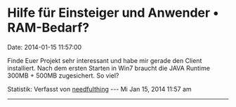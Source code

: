 Hilfe für Einsteiger und Anwender • RAM-Bedarf?
===============================================

Date: 2014-01-15 11:57:00

Finde Euer Projekt sehr interessant und habe mir gerade den Client
installiert. Nach dem ersten Starten in Win7 braucht die JAVA Runtime
300MB + 500MB zugesichert. So viel?

Statistik: Verfasst von
[needfulthing](http://forum.yacy-websuche.de/memberlist.php?mode=viewprofile&u=9344)
--- Mi Jan 15, 2014 11:57 am

------------------------------------------------------------------------

